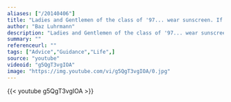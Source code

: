 ```yaml
---
aliases: ["/20140406"]
title: "Ladies and Gentlemen of the class of '97... wear sunscreen. If I could offer you only one tip for the future, sunscreen would be IT."
author: "Baz Luhrmann"
description: "Ladies and Gentlemen of the class of '97... wear sunscreen. If I could offer you only one tip for the future, sunscreen would be IT. - Baz Luhrmann quotes from GetInspired365.com"
summary: ""
referenceurl: ""
tags: ["Advice","Guidance","Life",]
source: "youtube"
videoid: "g5QgT3vgIOA"
image: "https://img.youtube.com/vi/g5QgT3vgIOA/0.jpg"
---
```


{{< youtube g5QgT3vgIOA >}}
